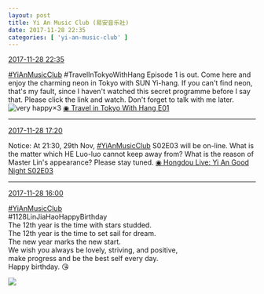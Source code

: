 ```yaml
---
layout: post
title: Yi An Music Club (易安音乐社)
date: 2017-11-28 22:35
categories: [ 'yi-an-music-club' ]
---
```


<div class="weibo-info">
  <a href="https://weibo.com/6094546964/Fxe3Seqzq">2017-11-28 22:35</a>
</div>

[#YiAnMusicClub](https://weibo.com/p/100808beae2e3e05b17b64f63ebedca39f19b2/super_index) #TravelInTokyoWithHang Episode 1 is out. Come here and enjoy the charming neon in Tokyo with SUN Yi-hang. If you can't find neon, that's my fault, since I haven't watched this secret programme before I say that. Please click the link and watch. Don't forget to talk with me later. ![very happy](https://img.t.sinajs.cn/t4/appstyle/expression/ext/normal/58/mb_org.gif)×3 [◉ Travel in Tokyo With Hang E01](https://www.bilibili.com/video/av16757251/)

<!-- more -->

---

<div class="weibo-info">
  <a href="https://weibo.com/6094546964/Fxc0ahFr0">2017-11-28 17:20</a>
</div>

Notice: At 21:30, 29th Nov, [#YiAnMusicClub](https://weibo.com/p/100808beae2e3e05b17b64f63ebedca39f19b2/super_index) S02E03 will be on-line. What is the matter which HE Luo-luo cannot keep away from? What is the reason of Master Lin's appearance? Please stay tuned. [◉ Hongdou Live: Yi An Good Night S02E03](http://www.hongdoufm.com/room/1071962161619664946)

---

<div class="weibo-info">
  <a href="https://weibo.com/6094546964/FxbtHCis6">2017-11-28 16:00</a>
</div>

[#YiAnMusicClub](https://weibo.com/p/100808beae2e3e05b17b64f63ebedca39f19b2/super_index)  
#1128LinJiaHaoHappyBirthday  
The 12th year is the time with stars studded.  
The 12th year is the time to set sail for dream.  
The new year marks the new start.  
We wish you always be lovely, striving, and positive,  
make progress and be the best self every day.  
Happy birthday. :kissing_heart:

<a href="https://wx4.sinaimg.cn/mw690/006Es64Aly1flxupb9zqcj31kw2dce8a.jpg">
  <img class="weibo-pic-preview" src="http://wx4.sinaimg.cn/orj360/006Es64Aly1flxupb9zqcj31kw2dce8a.jpg" />
</a>

